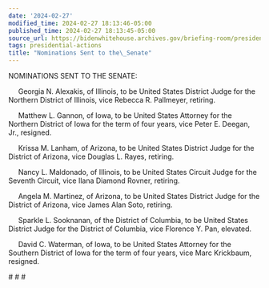 ```yaml
---
date: '2024-02-27'
modified_time: 2024-02-27 18:13:46-05:00
published_time: 2024-02-27 18:13:45-05:00
source_url: https://bidenwhitehouse.archives.gov/briefing-room/presidential-actions/2024/02/27/nominations-sent-to-the-senate-138/
tags: presidential-actions
title: "Nominations Sent to the\_Senate"
---
```

 
NOMINATIONS SENT TO THE SENATE:

     Georgia N. Alexakis, of Illinois, to be United States District
Judge for the Northern District of Illinois, vice Rebecca R. Pallmeyer,
retiring.

     Matthew L. Gannon, of Iowa, to be United States Attorney for the
Northern District of Iowa for the term of four years, vice Peter E.
Deegan, Jr., resigned.

     Krissa M. Lanham, of Arizona, to be United States District Judge
for the District of Arizona, vice Douglas L. Rayes, retiring.

     Nancy L. Maldonado, of Illinois, to be United States Circuit Judge
for the Seventh Circuit, vice Ilana Diamond Rovner, retiring.

     Angela M. Martinez, of Arizona, to be United States District Judge
for the District of Arizona, vice James Alan Soto, retiring.

     Sparkle L. Sooknanan, of the District of Columbia, to be United
States District Judge for the District of Columbia, vice Florence Y.
Pan, elevated.

     David C. Waterman, of Iowa, to be United States Attorney for the
Southern District of Iowa for the term of four years, vice Marc
Krickbaum, resigned.

\# \# \#

